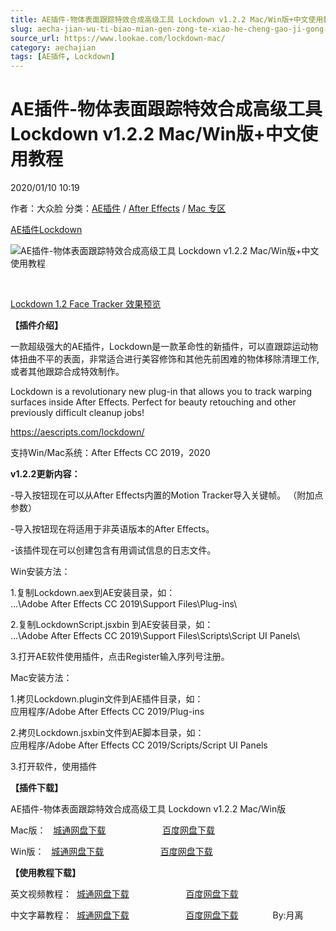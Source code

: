 ```yaml
---
title: AE插件-物体表面跟踪特效合成高级工具 Lockdown v1.2.2 Mac/Win版+中文使用教程
slug: aecha-jian-wu-ti-biao-mian-gen-zong-te-xiao-he-cheng-gao-ji-gong-ju-lockdown-v1-2-2-mac-winban-zhong-wen-shi-yong-jiao-cheng
source_url: https://www.lookae.com/lockdown-mac/
category: aechajian
tags: [AE插件, Lockdown]
---
```

# AE插件-物体表面跟踪特效合成高级工具 Lockdown v1.2.2 Mac/Win版+中文使用教程

2020/01/10 10:19

作者：大众脸
分类：[AE插件](https://www.lookae.com/after-effects/aechajian/) / [After Effects](https://www.lookae.com/after-effects/) / [Mac 专区](https://www.lookae.com/mac-osx/)

[AE插件](https://www.lookae.com/tag/ae%e6%8f%92%e4%bb%b6/)[Lockdown](https://www.lookae.com/tag/lockdown/)

![AE插件-物体表面跟踪特效合成高级工具 Lockdown v1.2.2 Mac/Win版+中文使用教程](https://www.lookae.com/wp-content/uploads/2019/10/Lockdown.jpg "AE插件-物体表面跟踪特效合成高级工具 Lockdown v1.2.2 Mac/Win版+中文使用教程-LookAE.com")

[﻿](https://cloud.video.taobao.com//play/u/705956171/p/1/e/6/t/1/238517900336.mp4)

[Lockdown 1.2 Face Tracker 效果预览](https://www.bilibili.com/video/av77783819)

**【插件介绍】**

一款超级强大的AE插件，Lockdown是一款革命性的新插件，可以直跟踪运动物体扭曲不平的表面，非常适合进行美容修饰和其他先前困难的物体移除清理工作, 或者其他跟踪合成特效制作。

Lockdown is a revolutionary new plug-in that allows you to track warping surfaces inside After Effects. Perfect for beauty retouching and other previously difficult cleanup jobs!

https://aescripts.com/lockdown/

支持Win/Mac系统：After Effects CC 2019，2020

**v1.2.2更新内容：**

-导入按钮现在可以从After Effects内置的Motion Tracker导入关键帧。 （附加点参数）

-导入按钮现在将适用于非英语版本的After Effects。

-该插件现在可以创建包含有用调试信息的日志文件。

Win安装方法：

1.复制Lockdown.aex到AE安装目录，如：  
…\Adobe After Effects CC 2019\Support Files\Plug-ins\

2.复制LockdownScript.jsxbin 到AE安装目录，如：  
…\Adobe After Effects CC 2019\Support Files\Scripts\Script UI Panels\

3.打开AE软件使用插件，点击Register输入序列号注册。

Mac安装方法：

1.拷贝Lockdown.plugin文件到AE插件目录，如：  
应用程序/Adobe After Effects CC 2019/Plug-ins

2.拷贝Lockdown.jsxbin文件到AE脚本目录，如：  
应用程序/Adobe After Effects CC 2019/Scripts/Script UI Panels

3.打开软件，使用插件

**【插件下载】**

AE插件-物体表面跟踪特效合成高级工具 Lockdown v1.2.2 Mac/Win版

Mac版：   [城通网盘下载](https://tc5.us/file/680462-416965664)                       [百度网盘下载](https://pan.baidu.com/s/14RB7q3Af_AoIhh77lmesHQ)

Win版：   [城通网盘下载](https://tc5.us/file/680462-415848552)                       [百度网盘下载](https://pan.baidu.com/s/1BdadIO-pkMwMrtlg_NDg5Q)

**【使用教程下载】**

英文视频教程：  [城通网盘下载](https://tc5.us/file/680462-402524782)                       [百度网盘下载](https://pan.baidu.com/s/1ziayuRTOWWrlxu9HAsDzgQ)

中文字幕教程：  [城通网盘下载](https://tc5.us/file/680462-403009657)                       [百度网盘下载](https://pan.baidu.com/s/1VIpX0gl6zw2GL4iBy5YX-w&shfl=sharepset)              By:月离
